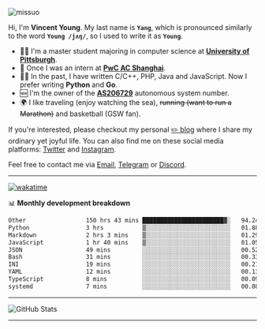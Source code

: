 <p align="left"> <img src="https://komarev.com/ghpvc/?username=missuo&label=Profile%20views&color=0e75b6&style=flat" alt="missuo" /> </p>


Hi, I'm **Vincent Young**. My last name is **`Yang`**, which is pronounced similarly to the word **`Young /jʌŋ/`**, so I used to write it as **`Young`**. 

-  👨‍🎓 I'm a master student majoring in computer science at [**University of Pittsburgh**](https://www.pitt.edu).
-  💼 Once I was an intern at **[PwC AC Shanghai](https://www.linkedin.com/company/pwc-ac-shanghai/)**.
-  👨‍💻 In the past, I have written C/C++, PHP, Java and JavaScript. Now I prefer writing **Python** and **Go**.
-  🆕 I'm the owner of the **[AS206729](https://bgp.tools/AS206729)** autonomous system number.
-  🌍 I like traveling (enjoy watching the sea), ~~running (want to run a Marathon)~~ and basketball (GSW fan).

If you're interested, please checkout my personal [✏️ blog](https://missuo.me/) where I share my ordinary yet joyful life. You can also find me on these social media platforms: [Twitter](https://twitter.com/m1ssuo) and [Instagram](https://www.instagram.com/m1ssuo).

Feel free to contact me via <a href="mailto:i@yyt.moe">Email</a>, [Telegram](https://t.me/missuo) or [Discord](https://discordapp.com/users/missuo#7448).

-------

[![wakatime](https://wakatime.com/badge/user/c13cd961-40ca-417a-afb6-1f9ea8ac295c.svg)](https://wakatime.com/@missuo)

📊 **Monthly development breakdown**
<!--START_SECTION:waka-->

```txt
Other                 150 hrs 43 mins ███████████████████████▓░   94.24 %
Python                3 hrs           ▒░░░░░░░░░░░░░░░░░░░░░░░░   01.88 %
Markdown              2 hrs 3 mins    ▒░░░░░░░░░░░░░░░░░░░░░░░░   01.29 %
JavaScript            1 hr 40 mins    ▒░░░░░░░░░░░░░░░░░░░░░░░░   01.05 %
JSON                  49 mins         ░░░░░░░░░░░░░░░░░░░░░░░░░   00.52 %
Bash                  31 mins         ░░░░░░░░░░░░░░░░░░░░░░░░░   00.33 %
INI                   19 mins         ░░░░░░░░░░░░░░░░░░░░░░░░░   00.21 %
YAML                  12 mins         ░░░░░░░░░░░░░░░░░░░░░░░░░   00.13 %
TypeScript            8 mins          ░░░░░░░░░░░░░░░░░░░░░░░░░   00.09 %
systemd               7 mins          ░░░░░░░░░░░░░░░░░░░░░░░░░   00.08 %
```

<!--END_SECTION:waka-->

-------

![GitHub Stats](https://github-readme-stats-opal-alpha-76.vercel.app/api?username=missuo&show_icons=true&theme=transparent)

-------

